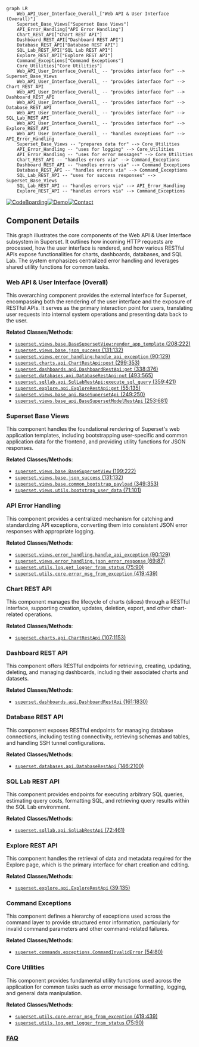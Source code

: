 ```mermaid
graph LR
    Web_API_User_Interface_Overall_["Web API & User Interface (Overall)"]
    Superset_Base_Views["Superset Base Views"]
    API_Error_Handling["API Error Handling"]
    Chart_REST_API["Chart REST API"]
    Dashboard_REST_API["Dashboard REST API"]
    Database_REST_API["Database REST API"]
    SQL_Lab_REST_API["SQL Lab REST API"]
    Explore_REST_API["Explore REST API"]
    Command_Exceptions["Command Exceptions"]
    Core_Utilities["Core Utilities"]
    Web_API_User_Interface_Overall_ -- "provides interface for" --> Superset_Base_Views
    Web_API_User_Interface_Overall_ -- "provides interface for" --> Chart_REST_API
    Web_API_User_Interface_Overall_ -- "provides interface for" --> Dashboard_REST_API
    Web_API_User_Interface_Overall_ -- "provides interface for" --> Database_REST_API
    Web_API_User_Interface_Overall_ -- "provides interface for" --> SQL_Lab_REST_API
    Web_API_User_Interface_Overall_ -- "provides interface for" --> Explore_REST_API
    Web_API_User_Interface_Overall_ -- "handles exceptions for" --> API_Error_Handling
    Superset_Base_Views -- "prepares data for" --> Core_Utilities
    API_Error_Handling -- "uses for logging" --> Core_Utilities
    API_Error_Handling -- "uses for error messages" --> Core_Utilities
    Chart_REST_API -- "handles errors via" --> Command_Exceptions
    Dashboard_REST_API -- "handles errors via" --> Command_Exceptions
    Database_REST_API -- "handles errors via" --> Command_Exceptions
    SQL_Lab_REST_API -- "uses for success responses" --> Superset_Base_Views
    SQL_Lab_REST_API -- "handles errors via" --> API_Error_Handling
    Explore_REST_API -- "handles errors via" --> Command_Exceptions
```
[![CodeBoarding](https://img.shields.io/badge/Generated%20by-CodeBoarding-9cf?style=flat-square)](https://github.com/CodeBoarding/GeneratedOnBoardings)[![Demo](https://img.shields.io/badge/Try%20our-Demo-blue?style=flat-square)](https://www.codeboarding.org/demo)[![Contact](https://img.shields.io/badge/Contact%20us%20-%20contact@codeboarding.org-lightgrey?style=flat-square)](mailto:contact@codeboarding.org)

## Component Details

This graph illustrates the core components of the Web API & User Interface subsystem in Superset. It outlines how incoming HTTP requests are processed, how the user interface is rendered, and how various RESTful APIs expose functionalities for charts, dashboards, databases, and SQL Lab. The system emphasizes centralized error handling and leverages shared utility functions for common tasks.

### Web API & User Interface (Overall)
This overarching component provides the external interface for Superset, encompassing both the rendering of the user interface and the exposure of RESTful APIs. It serves as the primary interaction point for users, translating user requests into internal system operations and presenting data back to the user.


**Related Classes/Methods**:

- <a href="https://github.com/apache/superset/blob/master/superset/views/base.py#L208-L222" target="_blank" rel="noopener noreferrer">`superset.views.base.BaseSupersetView:render_app_template` (208:222)</a>
- <a href="https://github.com/apache/superset/blob/master/superset/views/base.py#L131-L132" target="_blank" rel="noopener noreferrer">`superset.views.base.json_success` (131:132)</a>
- <a href="https://github.com/apache/superset/blob/master/superset/views/error_handling.py#L90-L129" target="_blank" rel="noopener noreferrer">`superset.views.error_handling:handle_api_exception` (90:129)</a>
- <a href="https://github.com/apache/superset/blob/master/superset/charts/api.py#L299-L353" target="_blank" rel="noopener noreferrer">`superset.charts.api.ChartRestApi:post` (299:353)</a>
- <a href="https://github.com/apache/superset/blob/master/superset/dashboards/api.py#L338-L376" target="_blank" rel="noopener noreferrer">`superset.dashboards.api.DashboardRestApi:get` (338:376)</a>
- <a href="https://github.com/apache/superset/blob/master/superset/databases/api.py#L493-L565" target="_blank" rel="noopener noreferrer">`superset.databases.api.DatabaseRestApi:put` (493:565)</a>
- <a href="https://github.com/apache/superset/blob/master/superset/sqllab/api.py#L359-L421" target="_blank" rel="noopener noreferrer">`superset.sqllab.api.SqlLabRestApi:execute_sql_query` (359:421)</a>
- <a href="https://github.com/apache/superset/blob/master/superset/explore/api.py#L55-L135" target="_blank" rel="noopener noreferrer">`superset.explore.api.ExploreRestApi:get` (55:135)</a>
- <a href="https://github.com/apache/superset/blob/master/superset/views/base_api.py#L249-L250" target="_blank" rel="noopener noreferrer">`superset.views.base_api.BaseSupersetApi` (249:250)</a>
- <a href="https://github.com/apache/superset/blob/master/superset/views/base_api.py#L253-L681" target="_blank" rel="noopener noreferrer">`superset.views.base_api.BaseSupersetModelRestApi` (253:681)</a>


### Superset Base Views
This component handles the foundational rendering of Superset's web application templates, including bootstrapping user-specific and common application data for the frontend, and providing utility functions for JSON responses.


**Related Classes/Methods**:

- <a href="https://github.com/apache/superset/blob/master/superset/views/base.py#L199-L222" target="_blank" rel="noopener noreferrer">`superset.views.base.BaseSupersetView` (199:222)</a>
- <a href="https://github.com/apache/superset/blob/master/superset/views/base.py#L131-L132" target="_blank" rel="noopener noreferrer">`superset.views.base.json_success` (131:132)</a>
- <a href="https://github.com/apache/superset/blob/master/superset/views/base.py#L349-L353" target="_blank" rel="noopener noreferrer">`superset.views.base.common_bootstrap_payload` (349:353)</a>
- <a href="https://github.com/apache/superset/blob/master/superset/views/utils.py#L71-L101" target="_blank" rel="noopener noreferrer">`superset.views.utils.bootstrap_user_data` (71:101)</a>


### API Error Handling
This component provides a centralized mechanism for catching and standardizing API exceptions, converting them into consistent JSON error responses with appropriate logging.


**Related Classes/Methods**:

- <a href="https://github.com/apache/superset/blob/master/superset/views/error_handling.py#L90-L129" target="_blank" rel="noopener noreferrer">`superset.views.error_handling.handle_api_exception` (90:129)</a>
- <a href="https://github.com/apache/superset/blob/master/superset/views/error_handling.py#L69-L87" target="_blank" rel="noopener noreferrer">`superset.views.error_handling.json_error_response` (69:87)</a>
- <a href="https://github.com/apache/superset/blob/master/superset/utils/log.py#L75-L90" target="_blank" rel="noopener noreferrer">`superset.utils.log.get_logger_from_status` (75:90)</a>
- <a href="https://github.com/apache/superset/blob/master/superset/utils/core.py#L419-L439" target="_blank" rel="noopener noreferrer">`superset.utils.core.error_msg_from_exception` (419:439)</a>


### Chart REST API
This component manages the lifecycle of charts (slices) through a RESTful interface, supporting creation, updates, deletion, export, and other chart-related operations.


**Related Classes/Methods**:

- <a href="https://github.com/apache/superset/blob/master/superset/charts/api.py#L107-L1153" target="_blank" rel="noopener noreferrer">`superset.charts.api.ChartRestApi` (107:1153)</a>


### Dashboard REST API
This component offers RESTful endpoints for retrieving, creating, updating, deleting, and managing dashboards, including their associated charts and datasets.


**Related Classes/Methods**:

- <a href="https://github.com/apache/superset/blob/master/superset/dashboards/api.py#L161-L1830" target="_blank" rel="noopener noreferrer">`superset.dashboards.api.DashboardRestApi` (161:1830)</a>


### Database REST API
This component exposes RESTful endpoints for managing database connections, including testing connectivity, retrieving schemas and tables, and handling SSH tunnel configurations.


**Related Classes/Methods**:

- <a href="https://github.com/apache/superset/blob/master/superset/databases/api.py#L146-L2100" target="_blank" rel="noopener noreferrer">`superset.databases.api.DatabaseRestApi` (146:2100)</a>


### SQL Lab REST API
This component provides endpoints for executing arbitrary SQL queries, estimating query costs, formatting SQL, and retrieving query results within the SQL Lab environment.


**Related Classes/Methods**:

- <a href="https://github.com/apache/superset/blob/master/superset/sqllab/api.py#L72-L461" target="_blank" rel="noopener noreferrer">`superset.sqllab.api.SqlLabRestApi` (72:461)</a>


### Explore REST API
This component handles the retrieval of data and metadata required for the Explore page, which is the primary interface for chart creation and editing.


**Related Classes/Methods**:

- <a href="https://github.com/apache/superset/blob/master/superset/explore/api.py#L39-L135" target="_blank" rel="noopener noreferrer">`superset.explore.api.ExploreRestApi` (39:135)</a>


### Command Exceptions
This component defines a hierarchy of exceptions used across the command layer to provide structured error information, particularly for invalid command parameters and other command-related failures.


**Related Classes/Methods**:

- <a href="https://github.com/apache/superset/blob/master/superset/commands/exceptions.py#L54-L80" target="_blank" rel="noopener noreferrer">`superset.commands.exceptions.CommandInvalidError` (54:80)</a>


### Core Utilities
This component provides fundamental utility functions used across the application for common tasks such as error message formatting, logging, and general data manipulation.


**Related Classes/Methods**:

- <a href="https://github.com/apache/superset/blob/master/superset/utils/core.py#L419-L439" target="_blank" rel="noopener noreferrer">`superset.utils.core.error_msg_from_exception` (419:439)</a>
- <a href="https://github.com/apache/superset/blob/master/superset/utils/log.py#L75-L90" target="_blank" rel="noopener noreferrer">`superset.utils.log.get_logger_from_status` (75:90)</a>




### [FAQ](https://github.com/CodeBoarding/GeneratedOnBoardings/tree/main?tab=readme-ov-file#faq)